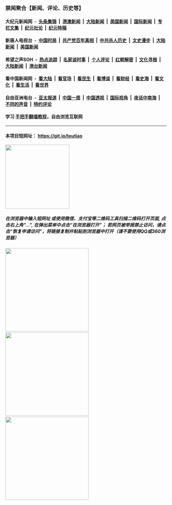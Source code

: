 ### 禁闻聚合【新闻、评论、历史等】

#### 大纪元新闻网 &nbsp;-&nbsp; [头条集锦](indexes/E头条集锦.md?t=02041122) &nbsp;|&nbsp; [港澳新闻](indexes/E港澳新闻.md?t=02041122)  &nbsp;|&nbsp; [大陆新闻](indexes/E大陆新闻.md?t=02041122) &nbsp;|&nbsp; [美国新闻](indexes/E美国新闻.md?t=02041122) &nbsp;|&nbsp; [国际新闻](indexes/E国际新闻.md?t=02041122) &nbsp;|&nbsp; [专栏文集](indexes/E专栏文集.md?t=02041122) &nbsp;|&nbsp; [纪元社论](indexes/E纪元社论.md?t=02041122) &nbsp;|&nbsp; [纪元特稿](indexes/E纪元特稿.md?t=02041122) 

#### 新唐人电视台 &nbsp;-&nbsp; [中国时局](indexes/N中国时局.md?t=02041122) &nbsp;|&nbsp; [共产党百年真相](indexes/N共产党百年真相.md?t=02041122) &nbsp;|&nbsp; [中共杀人历史](indexes/N中共杀人历史.md?t=02041122) &nbsp;|&nbsp; [文史漫步](indexes/N文史漫步.md?t=02041122) &nbsp;|&nbsp; [大陆新闻](indexes/N大陆新闻.md?t=02041122) &nbsp;|&nbsp; [美国新闻](indexes/N美国新闻.md?t=02041122)

#### 希望之声SOH &nbsp;-&nbsp; [热点追踪](indexes/H热点追踪.md?t=02041122) &nbsp;|&nbsp; [名家谈时事](indexes/H名家谈时事.md?t=02041122) &nbsp;|&nbsp; [个人评论](indexes/H个人评论.md?t=02041122)  &nbsp;|&nbsp; [红朝解密](indexes/H红朝解密.md?t=02041122) &nbsp;|&nbsp; [文化寻根](indexes/H文化寻根.md?t=02041122) &nbsp;|&nbsp; [大陆新闻](indexes/H大陆新闻.md?t=02041122) &nbsp;|&nbsp; [港台新闻](indexes/H港台新闻.md?t=02041122)

#### 看中国新闻网 &nbsp;-&nbsp; [看大陆](indexes/S看大陆.md?t=02041122) &nbsp;|&nbsp; [看官场](indexes/S看官场.md?t=02041122) &nbsp;|&nbsp; [看民生](indexes/S看民生.md?t=02041122)  &nbsp;|&nbsp; [看博谈](indexes/S看博谈.md?t=02041122) &nbsp;|&nbsp; [看财经](indexes/S看财经.md?t=02041122) &nbsp;|&nbsp; [看史海](indexes/S看史海.md?t=02041122) &nbsp;|&nbsp; [看文化](indexes/S看文化.md?t=02041122) &nbsp;|&nbsp; [看生活](indexes/S看生活.md?t=02041122) &nbsp;|&nbsp; [看世界](indexes/S看世界.md?t=02041122)

#### 自由亚洲电台 &nbsp;-&nbsp; [亚太报道](indexes/R亚太报道.md?t=02041122) &nbsp;|&nbsp; [中国一周](indexes/R中国一周.md?t=02041122) &nbsp;|&nbsp; [中国透视](indexes/R中国透视.md?t=02041122)  &nbsp;|&nbsp; [国际视角](indexes/R国际视角.md?t=02041122) &nbsp;|&nbsp; [夜话中南海](indexes/R夜话中南海.md?t=02041122) &nbsp;|&nbsp; [不同的声音](indexes/R不同的声音.md?t=02041122) &nbsp;|&nbsp; [特约评论](indexes/R特约评论.md?t=02041122)

#### 学习 [手把手翻墙教程](https://github.com/gfw-breaker/guides/wiki)，自由浏览互联网

----

#### 本项目短网址： https://git.io/toutiao
<img src="https://raw.githubusercontent.com/gfw-breaker/banned-news/master/scripts/img/qr.png" width="200px"/>  

##### 在浏览器中输入短网址 或使用微信、支付宝等二维码工具扫描二维码打开页面, 点击右上角"...", 在弹出菜单中点击“在浏览器打开”； 若网页被举报禁止访问，请点击“恢复申请访问”，将链接复制并粘贴到浏览器中打开（请不要使用QQ或360浏览器）

<img src="https://raw.githubusercontent.com/gfw-breaker/banned-news/master/scripts/img/1.png" width="260px"/> &nbsp; <img src="https://raw.githubusercontent.com/gfw-breaker/banned-news/master/scripts/img/2.png" width="260px"/> &nbsp; <img src="https://raw.githubusercontent.com/gfw-breaker/banned-news/master/scripts/img/3.png" width="260px"/>
